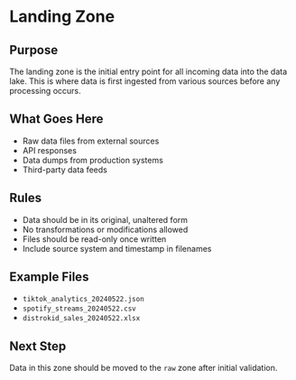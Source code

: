 # Landing Zone

## Purpose
The landing zone is the initial entry point for all incoming data into the data lake. This is where data is first ingested from various sources before any processing occurs.

## What Goes Here
- Raw data files from external sources
- API responses
- Data dumps from production systems
- Third-party data feeds

## Rules
- Data should be in its original, unaltered form
- No transformations or modifications allowed
- Files should be read-only once written
- Include source system and timestamp in filenames

## Example Files
- `tiktok_analytics_20240522.json`
- `spotify_streams_20240522.csv`
- `distrokid_sales_20240522.xlsx`

## Next Step
Data in this zone should be moved to the `raw` zone after initial validation.
